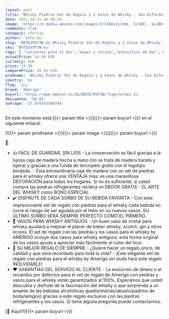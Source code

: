```yaml
---
layout: post
title: 'Whisky Piedras Set de Regalo y 2 Vasos de Whisky - Sea Diferente a la Hora de Elegir un Regalo - Reutilizables Cubitos de Hielo - 8 Whisky Rocks de Granito - Amerigo Whiskey Stones Gift Set'
date: 2022-10-25 06:40:59
image: 'https://m.media-amazon.com/images/I/51NmxzLJemL._SL500_._SL400_.jpg'
comments: true
category: ofertas
author: 'tole.es'
slug: 'B07DJ95F3W-es Whisky Piedras Set de Regalo y 2 Vasos de Whisky - Sea...'
sku: 'B07DJ95F3W-es'
tags: [ 'Conjuntos para el bar','Hogar y cocina','Utensilios de bar','Utensilios de cocina','amerigo','de','regalo','set','🇪🇸', ]
actualPrice: 24.99 EUR
currency: EUR
price: 24.99
comparePrice: 49.99 EUR
prodname: 'Whisky Piedras Set de Regalo y 2 Vasos de Whisky - Sea Diferente a la Hora de Elegir un Regalo - Reutilizables Cubitos de Hielo - 8 Whisky Rocks de Granito - Amerigo Whiskey Stones Gift Set'
country: 'es'
flag: '🇪🇸'
brand: 'Amerigo'
buyurl: 'https://www.amazon.es/dp/B07DJ95F3W/?tag=tolees-21'
descuento: '50.01'
average: '27.079743589744'
---
```


En este momento está [{{< param title >}}]({{< param buyurl >}}) en el siguiente enlace!

[![{{< param prodname >}}]({{< param image >}})]({{< param buyurl >}})

🔎:

- 👍 FÁCIL DE GUARDAR, SIN LÍOS - La conservación es fácil gracias a la lujosa caja de madera hecha a mano (no se trata de madera barata y ligera) y gracias a una funda de terciopelo gratis con el logotipo bordado. - Esta extraordinaria caja de madera con un set de piedras para el whisky ofrece una VENTAJA más: es una maravillosa DECORACIÓN para todos los hogares. Si no es suficiente, si usted compra las piedras refrigerantes recibirá un EBOOK GRATIS - EL ARTE DEL WHISKY como BONO ESPECIAL
- ✔️ DISFRUTE DE CADA SORBO DE SU BEBIDA FAVORITA - Con este impresionante set de regalo con piedras para el whisky cada bebida no corre el riesgo de ser aguada por el hielo en su nuevos vasos. SU ÚLTIMO SORBO SERÁ SIEMPRE PERFECTO COMO EL PRIMERO.
- 🥃 VASOS PARA WHISKY ANTIGUOS - Un buen vaso de cristal para whisky ayudará a mejorar el placer de beber whisky, scotch, gin y otros licores. El set de regalo con las piedras y los vasos para el whisky by AMERIGO incluye dos vasos para whisky antiguos: esta forma original de los vasos ayuda a apreciar más fácilmente el color del licor.
- 🎁 SU MEJOR REGALO DE SIEMPRE - ¿Quiere hacer un regalo único, de calidad y que será recordado para toda la vida? - ¡Este elegante set de regalo con piedras para el whisky by Amerigo sin duda hará este regalo INOLVIDABLE!
- ❤️ GARANTÍAS DEL SERVICIO AL CLIENTE - La evolución de dinero o el recambio por defectos para el set de regalo de Amerigo con piedras y vasos para el whisky están garantizados al 100%. Esperamos que usted descubra y disfrute de la fascinación del whisky o que sorprenda a un amante de las bebidas alcohólicas (padre/marido/abuelo/padrino de boda/amigos) gracias a este regalo exclusivo con las piedras refrigerantes y los vasos. Si tiene alguna pregunta puede contactarnos.

[🛒 Aquí!!!]({{< param buyurl >}})
